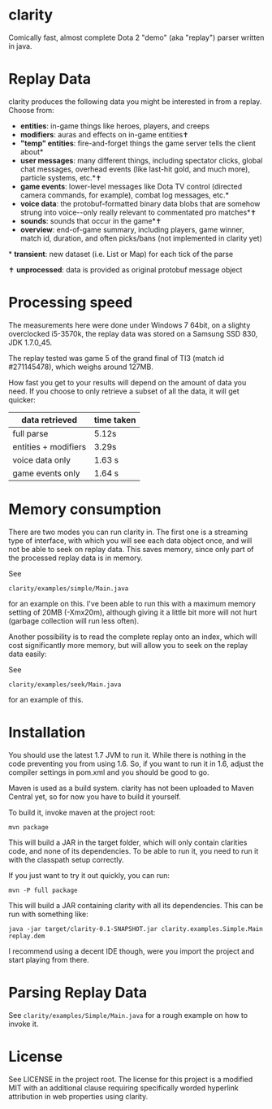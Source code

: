 # clarity

Comically fast, almost complete Dota 2 "demo" (aka "replay") parser written in java. 

# Replay Data

clarity produces the following data you might be interested in from a replay. Choose from:

* **entities**: in-game things like heroes, players, and creeps
* **modifiers**: auras and effects on in-game entities✝
* **"temp" entities**: fire-and-forget things the game server tells the
client about*
* **user messages**: many different things, including spectator clicks, global
chat messages, overhead events (like last-hit gold, and much more), particle systems, etc.*✝
* **game events**: lower-level messages like Dota TV control (directed camera
commands, for example), combat log messages, etc.*
* **voice data**: the protobuf-formatted binary data blobs that are somehow
strung into voice--only really relevant to commentated pro matches*✝
* **sounds**: sounds that occur in the game*✝
* **overview**: end-of-game summary, including players, game winner, match id,
duration, and often picks/bans (not implemented in clarity yet)

\* **transient**: new dataset (i.e. List or Map) for each tick of the parse

✝ **unprocessed**: data is provided as original protobuf message object

# Processing speed

The measurements here were done under Windows 7 64bit, on a slighty overclocked i5-3570k, 
the replay data was stored on a Samsung SSD 830, JDK 1.7.0_45.

The replay tested was game 5 of the grand final of TI3 (match id #271145478), which weighs 
around 127MB. 

How fast you get to your results will depend on the amount of data you need. If you choose
to only retrieve a subset of all the data, it will get quicker:

| data retrieved | time taken |
| -------------- | ---------- |
| full parse | 5.12s |
| entities + modifiers | 3.29s |
| voice data only | 1.63 s |
| game events only | 1.64 s |

# Memory consumption

There are two modes you can run clarity in. The first one is a streaming type of interface,
with which you will see each data object once, and will not be able to seek on replay data.
This saves memory, since only part of the processed replay data is in memory.

See

    clarity/examples/simple/Main.java

for an example on this. I've been able to run this with a maximum memory setting of 20MB (-Xmx20m),
although giving it a little bit more will not hurt (garbage collection will run less often).

Another possibility is to read the complete replay onto an index, which will cost significantly more 
memory, but will allow you to seek on the replay data easily:

See

    clarity/examples/seek/Main.java
 	
 for an example of this.

# Installation

You should use the latest 1.7 JVM to run it.
While there is nothing in the code preventing you from using 1.6. So, if you want to run it
in 1.6, adjust the compiler settings in pom.xml and you should be good to go.  

Maven is used as a build system. clarity has not been uploaded to Maven Central yet, 
so for now you have to build it yourself.

To build it, invoke maven at the project root:

    mvn package

This will build a JAR in the target folder, which will only contain clarities code, and
none of its dependencies. To be able to run it, you need to run it with the classpath 
setup correctly.

If you just want to try it out quickly, you can run:

	mvn -P full package
	
This will build a JAR containing clarity with all its dependencies.
This can be run with something like:

    java -jar target/clarity-0.1-SNAPSHOT.jar clarity.examples.Simple.Main replay.dem

I recommend using a decent IDE though, were you import the project and start playing from there.


# Parsing Replay Data

See `clarity/examples/Simple/Main.java` for a rough example on how to invoke it.

# License

See LICENSE in the project root. The license for this project is a modified
MIT with an additional clause requiring specifically worded hyperlink
attribution in web properties using clarity.
